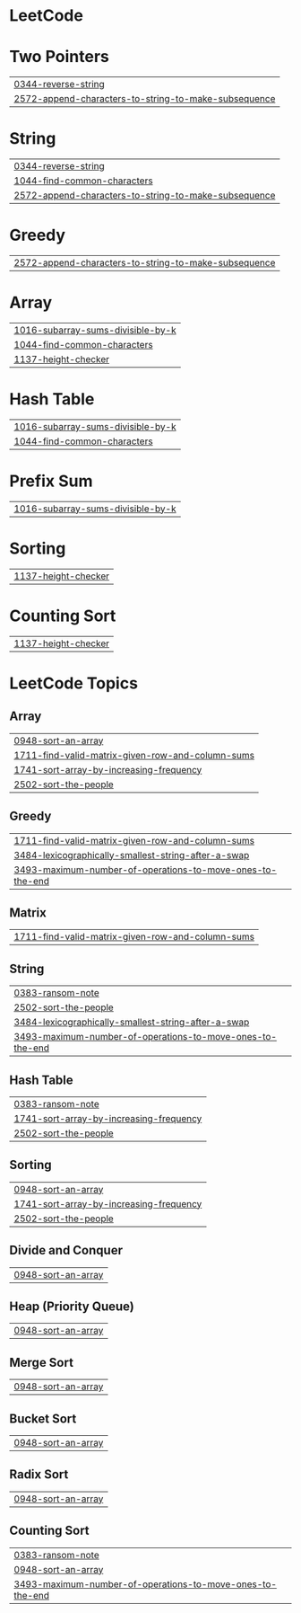 # LeetCode


# Two Pointers
|  |
| ------- |
| [0344-reverse-string](https://github.com/S-ameer1/LeetCode/tree/master/0344-reverse-string) |
| [2572-append-characters-to-string-to-make-subsequence](https://github.com/S-ameer1/LeetCode/tree/master/2572-append-characters-to-string-to-make-subsequence) |
# String
|  |
| ------- |
| [0344-reverse-string](https://github.com/S-ameer1/LeetCode/tree/master/0344-reverse-string) |
| [1044-find-common-characters](https://github.com/S-ameer1/LeetCode/tree/master/1044-find-common-characters) |
| [2572-append-characters-to-string-to-make-subsequence](https://github.com/S-ameer1/LeetCode/tree/master/2572-append-characters-to-string-to-make-subsequence) |
# Greedy
|  |
| ------- |
| [2572-append-characters-to-string-to-make-subsequence](https://github.com/S-ameer1/LeetCode/tree/master/2572-append-characters-to-string-to-make-subsequence) |
# Array
|  |
| ------- |
| [1016-subarray-sums-divisible-by-k](https://github.com/S-ameer1/LeetCode/tree/master/1016-subarray-sums-divisible-by-k) |
| [1044-find-common-characters](https://github.com/S-ameer1/LeetCode/tree/master/1044-find-common-characters) |
| [1137-height-checker](https://github.com/S-ameer1/LeetCode/tree/master/1137-height-checker) |
# Hash Table
|  |
| ------- |
| [1016-subarray-sums-divisible-by-k](https://github.com/S-ameer1/LeetCode/tree/master/1016-subarray-sums-divisible-by-k) |
| [1044-find-common-characters](https://github.com/S-ameer1/LeetCode/tree/master/1044-find-common-characters) |
# Prefix Sum
|  |
| ------- |
| [1016-subarray-sums-divisible-by-k](https://github.com/S-ameer1/LeetCode/tree/master/1016-subarray-sums-divisible-by-k) |
# Sorting
|  |
| ------- |
| [1137-height-checker](https://github.com/S-ameer1/LeetCode/tree/master/1137-height-checker) |
# Counting Sort
|  |
| ------- |
| [1137-height-checker](https://github.com/S-ameer1/LeetCode/tree/master/1137-height-checker) |
<!---LeetCode Topics Start-->
# LeetCode Topics
## Array
|  |
| ------- |
| [0948-sort-an-array](https://github.com/S-ameer1/LeetCode/tree/master/0948-sort-an-array) |
| [1711-find-valid-matrix-given-row-and-column-sums](https://github.com/S-ameer1/LeetCode/tree/master/1711-find-valid-matrix-given-row-and-column-sums) |
| [1741-sort-array-by-increasing-frequency](https://github.com/S-ameer1/LeetCode/tree/master/1741-sort-array-by-increasing-frequency) |
| [2502-sort-the-people](https://github.com/S-ameer1/LeetCode/tree/master/2502-sort-the-people) |
## Greedy
|  |
| ------- |
| [1711-find-valid-matrix-given-row-and-column-sums](https://github.com/S-ameer1/LeetCode/tree/master/1711-find-valid-matrix-given-row-and-column-sums) |
| [3484-lexicographically-smallest-string-after-a-swap](https://github.com/S-ameer1/LeetCode/tree/master/3484-lexicographically-smallest-string-after-a-swap) |
| [3493-maximum-number-of-operations-to-move-ones-to-the-end](https://github.com/S-ameer1/LeetCode/tree/master/3493-maximum-number-of-operations-to-move-ones-to-the-end) |
## Matrix
|  |
| ------- |
| [1711-find-valid-matrix-given-row-and-column-sums](https://github.com/S-ameer1/LeetCode/tree/master/1711-find-valid-matrix-given-row-and-column-sums) |
## String
|  |
| ------- |
| [0383-ransom-note](https://github.com/S-ameer1/LeetCode/tree/master/0383-ransom-note) |
| [2502-sort-the-people](https://github.com/S-ameer1/LeetCode/tree/master/2502-sort-the-people) |
| [3484-lexicographically-smallest-string-after-a-swap](https://github.com/S-ameer1/LeetCode/tree/master/3484-lexicographically-smallest-string-after-a-swap) |
| [3493-maximum-number-of-operations-to-move-ones-to-the-end](https://github.com/S-ameer1/LeetCode/tree/master/3493-maximum-number-of-operations-to-move-ones-to-the-end) |
## Hash Table
|  |
| ------- |
| [0383-ransom-note](https://github.com/S-ameer1/LeetCode/tree/master/0383-ransom-note) |
| [1741-sort-array-by-increasing-frequency](https://github.com/S-ameer1/LeetCode/tree/master/1741-sort-array-by-increasing-frequency) |
| [2502-sort-the-people](https://github.com/S-ameer1/LeetCode/tree/master/2502-sort-the-people) |
## Sorting
|  |
| ------- |
| [0948-sort-an-array](https://github.com/S-ameer1/LeetCode/tree/master/0948-sort-an-array) |
| [1741-sort-array-by-increasing-frequency](https://github.com/S-ameer1/LeetCode/tree/master/1741-sort-array-by-increasing-frequency) |
| [2502-sort-the-people](https://github.com/S-ameer1/LeetCode/tree/master/2502-sort-the-people) |
## Divide and Conquer
|  |
| ------- |
| [0948-sort-an-array](https://github.com/S-ameer1/LeetCode/tree/master/0948-sort-an-array) |
## Heap (Priority Queue)
|  |
| ------- |
| [0948-sort-an-array](https://github.com/S-ameer1/LeetCode/tree/master/0948-sort-an-array) |
## Merge Sort
|  |
| ------- |
| [0948-sort-an-array](https://github.com/S-ameer1/LeetCode/tree/master/0948-sort-an-array) |
## Bucket Sort
|  |
| ------- |
| [0948-sort-an-array](https://github.com/S-ameer1/LeetCode/tree/master/0948-sort-an-array) |
## Radix Sort
|  |
| ------- |
| [0948-sort-an-array](https://github.com/S-ameer1/LeetCode/tree/master/0948-sort-an-array) |
## Counting Sort
|  |
| ------- |
| [0383-ransom-note](https://github.com/S-ameer1/LeetCode/tree/master/0383-ransom-note) |
| [0948-sort-an-array](https://github.com/S-ameer1/LeetCode/tree/master/0948-sort-an-array) |
| [3493-maximum-number-of-operations-to-move-ones-to-the-end](https://github.com/S-ameer1/LeetCode/tree/master/3493-maximum-number-of-operations-to-move-ones-to-the-end) |
<!---LeetCode Topics End-->